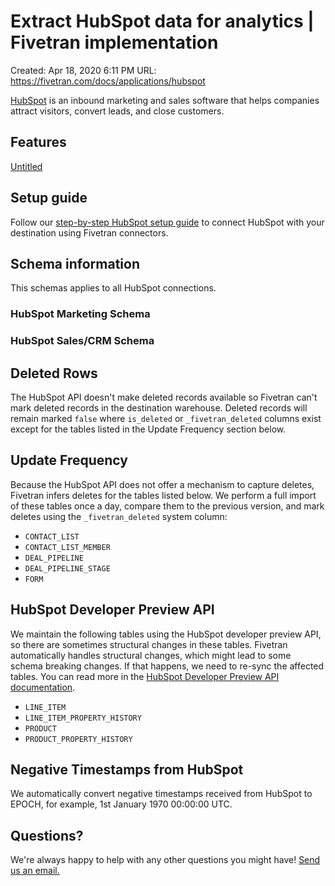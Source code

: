 # Extract HubSpot data for analytics | Fivetran implementation

Created: Apr 18, 2020 6:11 PM
URL: https://fivetran.com/docs/applications/hubspot

[HubSpot](http://www.hubspot.com/) is an inbound marketing and sales software that helps companies attract visitors, convert leads, and close customers.

## Features

[Untitled](Extract%20HubSpot%20data%20for%20analytics%20Fivetran%20implem%20dc96b0ca057e4fd2aba3148d47038dc7/Untitled%20Database%207be40f436c274368ad68374244c8515b.csv)

## Setup guide

Follow our [step-by-step HubSpot setup guide](https://fivetran.com/docs/applications/hubspot/setup-guide) to connect HubSpot with your destination using Fivetran connectors.

## Schema information

This schemas applies to all HubSpot connections.

### HubSpot Marketing Schema

### HubSpot Sales/CRM Schema

## Deleted Rows

The HubSpot API doesn't make deleted records available so Fivetran can't mark deleted records in the destination warehouse. Deleted records will remain marked `false` where `is_deleted` or `_fivetran_deleted` columns exist except for the tables listed in the Update Frequency section below.

## Update Frequency

Because the HubSpot API does not offer a mechanism to capture deletes, Fivetran infers deletes for the tables listed below. We perform a full import of these tables once a day, compare them to the previous version, and mark deletes using the `_fivetran_deleted` system column:

- `CONTACT_LIST`
- `CONTACT_LIST_MEMBER`
- `DEAL_PIPELINE`
- `DEAL_PIPELINE_STAGE`
- `FORM`

## HubSpot Developer Preview API

We maintain the following tables using the HubSpot developer preview API, so there are sometimes structural changes in these tables. Fivetran automatically handles structural changes, which might lead to some schema breaking changes. If that happens, we need to re-sync the affected tables. You can read more in the [HubSpot Developer Preview API documentation](https://developers.hubspot.com/docs/preview/preview-overview).

- `LINE_ITEM`
- `LINE_ITEM_PROPERTY_HISTORY`
- `PRODUCT`
- `PRODUCT_PROPERTY_HISTORY`

## Negative Timestamps from HubSpot

We automatically convert negative timestamps received from HubSpot to EPOCH, for example, 1st January 1970 00:00:00 UTC.

## Questions?

We're always happy to help with any other questions you might have! [Send us an email.](mailto:sales@fivetran.com?Subject=Questions)